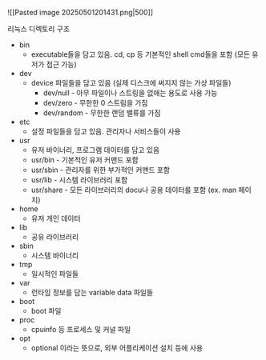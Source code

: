![[Pasted image 20250501201431.png|500]]

리눅스 디렉토리 구조
- bin
    - executable들을 담고 있음. cd, cp 등 기본적인 shell cmd들을 포함 (모든 유저가 접근 가능)
- dev
    - device 파일들을 담고 있음 (실제 디스크에 써지지 않는 가상 파일들)
        - dev/null - 아무 파일이나 스트링을 없애는 용도로 사용 가능
        - dev/zero - 무한한 0 스트림을 가짐
        - dev/random - 무한한 랜덤 밸류를 가짐
- etc
    - 설정 파일들을 담고 있음. 관리자나 서비스들이 사용
- usr
    - 유저 바이너리, 프로그램 데이터를 담고 있음
    - usr/bin - 기본적인 유저 커맨드 포함
    - usr/sbin - 관리자를 위한 부가적인 커맨드 포함
    - usr/lib - 시스템 라이브러리 포함
    - usr/share - 모든 라이브러리의 docu나 공용 데이터를 포함 (ex. man 페이지)
- home
    - 유저 개인 데이터
- lib
    - 공유 라이브러리
- sbin
    - 시스템 바이너리
- tmp
    - 일시적인 파일들
- var
    - 런타임 정보를 담는 variable data 파일들
- boot
    - boot 파일
- proc
    - cpuinfo 등 프로세스 및 커널 파일
- opt
    - optional 이라는 뜻으로, 외부 어플리케이션 설치 등에 사용
